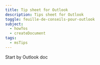 ```yaml
---
title: Tip sheet for Outlook
description: Tips sheet for Outlook
toggle: feuille-de-conseils-pour-outlook
subject:
  - howTos
  - createDocument
tags:
  - msTips
---
```

  Start by Outlook doc